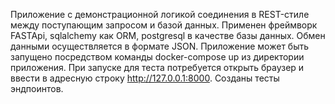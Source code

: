 Приложение с демонстрационной логикой соединения в REST-стиле между поступающим запросом и базой данных.
Применен фреймворк FASTApi, sqlalchemy как ORM, postgresql в качестве базы данных. Обмен данными осуществляется в формате JSON. 
Приложение может быть запущено посредством команды docker-compose up из директории приложения. 
При запуске для теста потребуется открыть браузер и ввести в адресную строку http://127.0.0.1:8000. 
Созданы тесты эндпоинтов.
